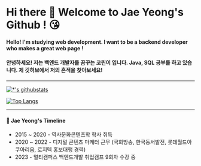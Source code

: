 # Hi there 👋 Welcome to Jae Yeong's Github ! 😘

#### Hello! I'm studying web development. I want to be a backend developer who makes a great web page !
#### 안녕하세요! 저는 백엔드 개발자를 꿈꾸는 코린이 입니다. Java, SQL 공부를 하고 있습니다. 제 깃허브에서 저의 흔적을 찾아보세요!  

---

[![*'s githubstats](https://github-readme-stats.vercel.app/api?username=chujaeyeong&show_icons=true&theme=dracula)](https://github.com/chujaeyeong)

[![Top Langs](https://github-readme-stats.vercel.app/api/top-langs/?username=chujaeyeong&layout=compact&theme=dracula)](https://github.com/chujaeyeong/github-readme-stats)


---

#### 👀 Jae Yeong's Timeline
* 2015 ~ 2020 - 역사문화콘텐츠학 학사 취득
* 2020 ~ 2022 - 디지털 콘텐츠 마케터 근무 (국회방송, 한국동서발전, 롯데월드아쿠아리움, 로지텍 홍보대행 경력)
* 2023 - 멀티캠퍼스 백엔드개발 취업캠프 9회차 수강 중 



